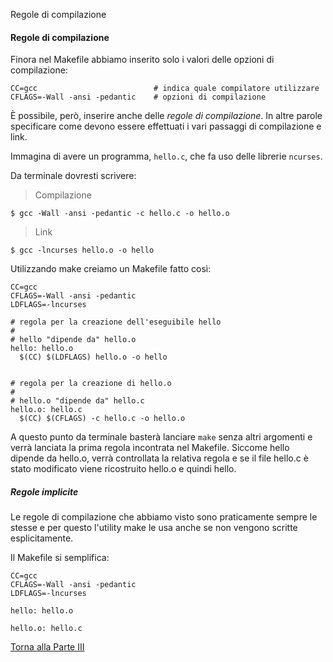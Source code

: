 Regole di compilazione

#### Regole di compilazione

Finora nel Makefile abbiamo inserito solo i valori delle opzioni di compilazione:

```
CC=gcc                          # indica quale compilatore utilizzare
CFLAGS=-Wall -ansi -pedantic    # opzioni di compilazione
```

&Egrave; possibile, però, inserire anche delle *regole di compilazione*.
In altre parole specificare come devono essere effettuati i vari passaggi
di compilazione e link.

Immagina di avere un programma, `hello.c`, che fa uso delle librerie `ncurses`.

Da terminale dovresti scrivere:

> Compilazione

```
$ gcc -Wall -ansi -pedantic -c hello.c -o hello.o
```

> Link

```
$ gcc -lncurses hello.o -o hello
```

Utilizzando make creiamo un Makefile fatto così:

```
CC=gcc
CFLAGS=-Wall -ansi -pedantic
LDFLAGS=-lncurses

# regola per la creazione dell'eseguibile hello
#
# hello "dipende da" hello.o
hello: hello.o
  $(CC) $(LDFLAGS) hello.o -o hello


# regola per la creazione di hello.o
#
# hello.o "dipende da" hello.c
hello.o: hello.c
  $(CC) $(CFLAGS) -c hello.c -o hello.o
```

A questo punto da terminale basterà lanciare `make` senza altri argomenti
e verrà lanciata la prima regola incontrata nel Makefile.
Siccome hello dipende da hello.o, verrà controllata la relativa regola e se
il file hello.c è stato modificato viene ricostruito hello.o e quindi hello.

##### Regole implicite

Le regole di compilazione che abbiamo visto sono praticamente sempre le stesse
e per questo l'utility make le usa anche se non vengono scritte esplicitamente.

Il Makefile si semplifica:

```
CC=gcc
CFLAGS=-Wall -ansi -pedantic
LDFLAGS=-lncurses

hello: hello.o

hello.o: hello.c
```

<a href="/activities/3">Torna alla Parte III</a>
